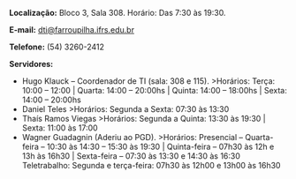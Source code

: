 **Localização:** Bloco 3, Sala 308. Horário: Das 7:30 às 19:30.

**E-mail:** dti@farroupilha.ifrs.edu.br

**Telefone:** (54) 3260-2412

**Servidores:**
- Hugo Klauck – Coordenador de TI (sala: 308 e 115).
        >Horários: Terça: 10:00 – 12:00 | Quarta: 14:00 – 20:00hs | Quinta: 14:00 – 18:00hs | Sexta: 14:00 – 20:00hs
- Daniel Teles
        >Horários: Segunda a Sexta: 07:30 às 13:30
- Thaís Ramos Viegas
        >Horários: Segunda a Quinta: 13:30 às 19:30 | Sexta: 11:00 às 17:00
- Wagner Guadagnin (Aderiu ao PGD).
        >Horários: Presencial – Quarta-feira – 10:30 às 14:30 – 15:30 às 19:30 | Quinta-feira – 07h30 às 12h e 13h às 16h30 | Sexta-feira – 07:30 às 13:30 e 14:30 às 16:30
                  Teletrabalho: Segunda e terça-feira: 07h30 às 12h00 e 13h00 às 16h30
